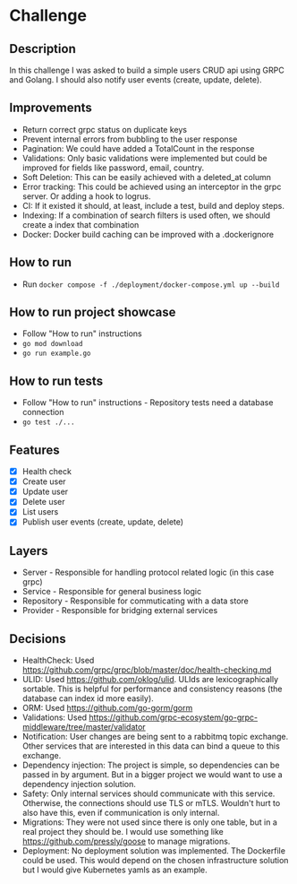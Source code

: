 # Challenge
## Description
In this challenge I was asked to build a simple users CRUD api using GRPC and Golang.
I should also notify user events (create, update, delete).

## Improvements
- Return correct grpc status on duplicate keys
- Prevent internal errors from bubbling to the user response
- Pagination: We could have added a TotalCount in the response
- Validations: Only basic validations were implemented but could be improved for fields like password, email, country.
- Soft Deletion: This can be easily achieved with a deleted_at column
- Error tracking: This could be achieved using an interceptor in the grpc server. Or adding a hook to logrus.
- CI: If it existed it should, at least, include a test, build and deploy steps.
- Indexing: If a combination of search filters is used often, we should create a index that combination
- Docker: Docker build caching can be improved with a .dockerignore

## How to run
- Run `docker compose -f ./deployment/docker-compose.yml up --build`

## How to run project showcase
- Follow "How to run" instructions
- `go mod download`
- `go run example.go`

## How to run tests
- Follow "How to run" instructions - Repository tests need a database connection
- `go test ./...`

## Features
- [X] Health check
- [X] Create user
- [X] Update user
- [X] Delete user
- [X] List users
- [X] Publish user events (create, update, delete)

## Layers
- Server - Responsible for handling protocol related logic (in this case grpc)
- Service - Responsible for general business logic
- Repository - Responsible for commuticating with a data store
- Provider - Responsible for bridging external services

## Decisions
- HealthCheck: Used https://github.com/grpc/grpc/blob/master/doc/health-checking.md
- ULID: Used https://github.com/oklog/ulid. ULIds are lexicographically sortable. This is helpful for performance and consistency reasons (the database can index id more easily).
- ORM: Used https://github.com/go-gorm/gorm
- Validations: Used https://github.com/grpc-ecosystem/go-grpc-middleware/tree/master/validator
- Notification: User changes are being sent to a rabbitmq topic exchange. Other services that are interested in this data can bind a queue to this exchange.
- Dependency injection: The project is simple, so dependencies can be passed in by argument. But in a bigger project we would want to use a dependency injection solution.
- Safety: Only internal services should communicate with this service. Otherwise, the connections should use TLS or mTLS. Wouldn't hurt to also have this, even if communication is only internal.
- Migrations: They were not used since there is only one table, but in a real project they should be. I would use something like https://github.com/pressly/goose to manage migrations.
- Deployment: No deployment solution was implemented. The Dockerfile could be used. This would depend on the chosen infrastructure solution but I would give Kubernetes yamls as an example.

